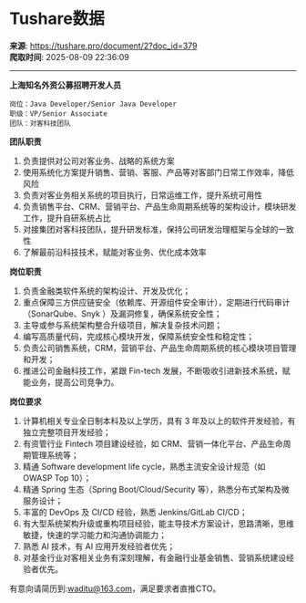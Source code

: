 # Tushare数据

**来源**: https://tushare.pro/document/2?doc_id=379  
**爬取时间**: 2025-08-09 22:36:09

---

**上海知名外资公募招聘开发人员**

```
岗位：Java Developer/Senior Java Developer
职级：VP/Senior Associate
团队：对客科技团队
```

**团队职责**

1. 负责提供对公司对客业务、战略的系统方案
2. 使用系统化方案提升销售、营销、客服、产品等对客部门日常工作效率，降低风险
3. 负责对客业务相关系统的项目执行，日常运维工作，提升系统可用性
4. 负责销售平台、CRM、营销平台、产品生命周期系统等的架构设计，模块研发工作，提升自研系统占比
5. 对接集团对客科技团队，提升研发标准，保持公司研发治理框架与全球的一致性
6. 了解最前沿科技技术，赋能对客业务、优化成本效率

**岗位职责**

1. 负责金融类软件系统的架构设计、开发及优化；
2. 重点保障三方供应链安全（依赖库、开源组件安全审计），定期进行代码审计（SonarQube、Snyk ）及漏洞修复，确保系统安全性；
3. 主导或参与系统架构整合升级项目，解决复杂技术问题；
4. 编写高质量代码，完成核心模块开发，保障系统安全性和稳定性；
5. 负责公司销售系统，CRM，营销平台、产品生命周期系统的核心模块项目管理和开发；
6. 推进公司金融科技工作，紧跟 Fin-tech 发展，不断吸收引进新技术系统，赋能业务，提高公司竞争力。

**岗位要求**

1. 计算机相关专业全日制本科及以上学历，具有 3 年及以上的软件开发经验，有独立完整项目开发经验；
2. 有资管行业 Fintech 项目建设经验，如 CRM、营销一体化平台、产品生命周期管理系统等；
3. 精通 Software development life cycle，熟悉主流安全设计规范（如 OWASP Top 10）；
4. 精通 Spring 生态（Spring Boot/Cloud/Security 等），熟悉分布式架构及微服务设计；
5. 丰富的 DevOps 及 CI/CD 经验，熟悉 Jenkins/GitLab CI/CD；
6. 有大型系统架构升级或重构项目经验，能主导技术方案设计，思路清晰，思维敏捷，快速的学习能力和沟通协调能力；
7. 熟悉 AI 技术，有 AI 应用开发经验者优先；
8. 对基金行业对客相关业务有深刻理解，有金融行业基金销售、营销系统建设经验者优先。

有意向请简历到:[waditu@163.com](mailto:waditu@163.com)，满足要求者直推CTO。
